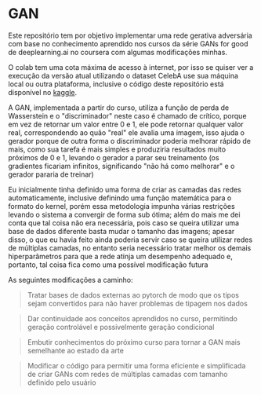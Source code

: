 # GAN

Este repositório tem por objetivo implementar uma rede gerativa adversária com base no conhecimento aprendido nos cursos da série GANs for good de deeplearning.ai no coursera com algumas modificações minhas.

O colab tem uma cota máxima de acesso à internet, por isso se quiser ver a execução da versão atual utilizando o dataset CelebA use sua máquina local ou outra plataforma, inclusive o código deste repositório está disponível no [kaggle](https://www.kaggle.com/luizfelipebjcosta/gan-lfbjc).

A GAN, implementada a partir do curso, utiliza a função de perda de Wasserstein e o "discriminador" neste caso é chamado de crítico, porque em vez de retornar um valor entre 0 e 1, ele pode retornar qualquer valor real, correspondendo ao quão "real" ele avalia uma imagem, isso ajuda o gerador porque de outra forma o discriminador poderia melhorar rápido de mais, como sua tarefa é mais simples e produziria resultados muito próximos de 0 e 1, levando o gerador a parar seu treinamento (os gradientes ficariam infinitos, significando "não há como melhorar" e o gerador pararia de treinar)

Eu inicialmente tinha definido uma forma de criar as camadas das redes automaticamente, inclusive definindo uma função matemática para o formato do kernel, porém essa metodologia impunha várias restrições levando o sistema a convergir de forma sub ótima; além do mais me dei conta que tal coisa não era necessária, pois caso se queira utilizar uma base de dados diferente basta mudar o tamanho das imagens; apesar disso, o que eu havia feito ainda poderia servir caso se queira utilizar redes de múltiplas camadas, no entanto seria necessário tratar melhor os demais hiperparâmetros para que a rede atinja um desempenho adequado e, portanto, tal coisa fica como uma possível modificação futura

As seguintes modificações a caminho:
> Tratar bases de dados externas ao pytorch de modo que os tipos sejam convertidos para não haver problemas de tipagem nos dados

> Dar continuidade aos conceitos aprendidos no curso, permitindo geração controlável e possivelmente geração condicional

> Embutir conhecimentos do próximo curso para tornar a GAN mais semelhante ao estado da arte

> Modificar o código para permitir uma forma eficiente e simplificada de criar GANs com redes de múltiplas camadas com tamanho definido pelo usuário
